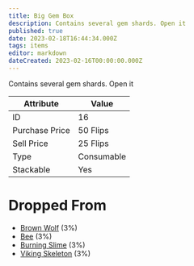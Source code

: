 ```yaml
---
title: Big Gem Box
description: Contains several gem shards. Open it
published: true
date: 2023-02-18T16:44:34.000Z
tags: items
editor: markdown
dateCreated: 2023-02-16T00:00:00.000Z
---
```


Contains several gem shards. Open it

|Attribute|Value|
|-|-|
|ID|16|
|Purchase Price|50 Flips|
|Sell Price|25 Flips|
|Type|Consumable|
|Stackable|Yes|


# Dropped From
 * [Brown Wolf](/monsters/brown-wolf.md) (3%)
 * [Bee](/monsters/bee.md) (3%)
 * [Burning Slime](/monsters/burning-slime.md) (3%)
 * [Viking Skeleton](/monsters/viking-skeleton.md) (3%)
